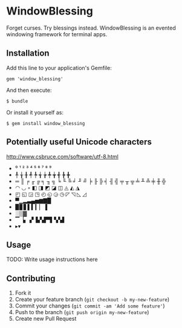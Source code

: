 # WindowBlessing

Forget curses. Try blessings instead. WindowBlessing is an evented windowing framework for terminal apps.

## Installation

Add this line to your application's Gemfile:

    gem 'window_blessing'

And then execute:

    $ bundle

Or install it yourself as:

    $ gem install window_blessing

## Potentially useful Unicode characters
http://www.csbruce.com/software/utf-8.html

  * ⁰ ¹ ² ³ ⁴ ⁵ ⁶ ⁷ ⁸ ⁹
  * ╀ ╁ ╂ ╃ ╄ ╅ ╆ ╇ ╈ ╉ ╊ ╋
  * ═ ║ ╒ ╓ ╔ ╕ ╖ ╗ ╘ ╙ ╚ ╛ ╜ ╝ ╞ ╟ ╠ ╡ ╢ ╣ ╤ ╥ ╦ ╧ ╨ ╩ ╪ ╫ ╬
  * ◠ ◡ ◦ ◧ ◨ ◩ ◪ ◫ ◬ ◭ ◮
  * ◰ ◱ ◲ ◳ ◴ ◵ ◶ ◷ ◸ ◹ ◺ ◿
  * ▀▁▂▃▄▅▆▇█
  * ▉▊▋▌▍▎▏▐
  * ░▒▓
  * ▔▕▖▗▘▙▚▛▜▝▞▟
  * ▸▾

## Usage

TODO: Write usage instructions here

## Contributing

1. Fork it
2. Create your feature branch (`git checkout -b my-new-feature`)
3. Commit your changes (`git commit -am 'Add some feature'`)
4. Push to the branch (`git push origin my-new-feature`)
5. Create new Pull Request
